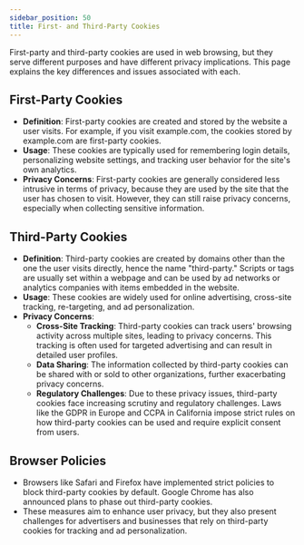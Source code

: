 ```yaml
---
sidebar_position: 50
title: First- and Third-Party Cookies
---
```


First-party and third-party cookies are used in web browsing, but they serve different purposes and have different privacy implications. This page explains the key differences and issues associated with each.

## First-Party Cookies

- **Definition**: First-party cookies are created and stored by the website a user visits. For example, if you visit example.com, the cookies stored by example.com are first-party cookies.
- **Usage**: These cookies are typically used for remembering login details, personalizing website settings, and tracking user behavior for the site's own analytics.
- **Privacy Concerns**: First-party cookies are generally considered less intrusive in terms of privacy, because they are used by the site that the user has chosen to visit. However, they can still raise privacy concerns, especially when collecting sensitive information.

## Third-Party Cookies

- **Definition**: Third-party cookies are created by domains other than the one the user visits directly, hence the name "third-party." Scripts or tags are usually set within a webpage and can be used by ad networks or analytics companies with items embedded in the website.
- **Usage**: These cookies are widely used for online advertising, cross-site tracking, re-targeting, and ad personalization.
- **Privacy Concerns**:
  - **Cross-Site Tracking**: Third-party cookies can track users' browsing activity across multiple sites, leading to privacy concerns. This tracking is often used for targeted advertising and can result in detailed user profiles.
  - **Data Sharing**: The information collected by third-party cookies can be shared with or sold to other organizations, further exacerbating privacy concerns.
  - **Regulatory Challenges**: Due to these privacy issues, third-party cookies face increasing scrutiny and regulatory challenges. Laws like the GDPR in Europe and CCPA in California impose strict rules on how third-party cookies can be used and require explicit consent from users.

## Browser Policies

- Browsers like Safari and Firefox have implemented strict policies to block third-party cookies by default. Google Chrome has also announced plans to phase out third-party cookies.
- These measures aim to enhance user privacy, but they also present challenges for advertisers and businesses that rely on third-party cookies for tracking and ad personalization.

